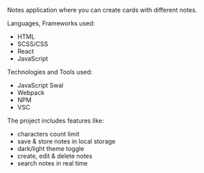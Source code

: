 Notes application where you can create cards with different notes.

Languages, Frameworks used:
- HTML
- SCSS/CSS
- React
- JavaScript

Technologies and Tools used:
- JavaScript Swal
- Webpack
- NPM
- VSC

The project includes features like:
- characters count limit
- save & store notes in local storage
- dark/light theme toggle
- create, edit & delete notes
- search notes in real time
